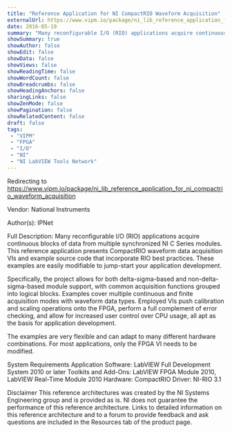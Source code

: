 ```yaml
---
title: "Reference Application for NI CompactRIO Waveform Acquisition"
externalUrl: https://www.vipm.io/package/ni_lib_reference_application_for_ni_compactrio_waveform_acquisition
date: 2016-05-19
summary: "Many reconfigurable I/O (RIO) applications acquire continuous blocks of data from multiple synchronized NI C Series modules."
showSummary: true
showAuthor: false
showEdit: false
showData: false
showViews: false
showReadingTime: false
showWordCount: false
showBreadcrumbs: false
showHeadingAnchors: false
sharingLinks: false
showZenMode: false
showPagination: false
showRelatedContent: false
draft: false
tags:
 - "VIPM"
 - "FPGA"
 - "I/O"
 - "NI"
 - "NI LabVIEW Tools Network"
---
```


Redirecting to https://www.vipm.io/package/ni_lib_reference_application_for_ni_compactrio_waveform_acquisition

Vendor: National Instruments

Author(s): IPNet
 
Full Description:
Many reconfigurable I/O (RIO) applications acquire continuous blocks of data from multiple synchronized NI C Series modules. This reference application presents CompactRIO waveform data acquisition VIs and example source code that incorporate RIO best practices. These examples are easily modifiable to jump-start your application development.

Specifically, the project allows for both delta-sigma-based and non-delta-sigma-based module support, with common acquisition functions grouped into logical blocks. Examples cover multiple continuous and finite acquisition modes with waveform data types. Employed VIs push calibration and scaling operations onto the FPGA, perform a full complement of error checking, and allow for increased user control over CPU usage, all apt as the basis for application development.

The examples are very flexible and can adapt to many different hardware combinations. For most applications, only the FPGA VI needs to be modified.

System Requirements
Application Software: LabVIEW Full Development System 2010 or later
Toolkits and Add-Ons: LabVIEW FPGA Module 2010, LabVIEW Real-Time Module 2010
Hardware: CompactRIO
Driver: NI-RIO 3.1

Disclaimer
This reference architectures was created by the NI Systems Engineering group and is provided as is. NI does not guarantee the performance of this reference architecture.
Links to detailed information on this reference architecture and to a forum to provide feedback and ask questions are included in the Resources tab of the product page.